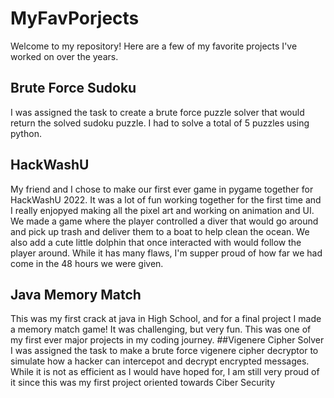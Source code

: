 # MyFavPorjects
Welcome to my repository! Here are a few of my favorite projects I've worked on over the years.
## Brute Force Sudoku
I was assigned the task to create a brute force puzzle solver that would return the solved sudoku puzzle. I had to solve a total of 5 puzzles using python.
## HackWashU
My friend and I chose to make our first ever game in pygame together for HackWashU 2022. It was a lot of fun working together for the first time and I really enjopyed making all the pixel art and working on animation and UI. We made a game where the player controlled a diver that would go around and pick up trash and deliver them to a boat to help clean the ocean. We also add a cute little dolphin that once interacted with would follow the player around. While it has many flaws, I'm supper proud of how far we had come in the 48 hours we were given.
## Java Memory Match
This was my first crack at java in High School, and for a final project I made a memory match game! It was challenging, but very fun. This was one of my first ever major projects in my coding journey.
##Vigenere Cipher Solver
I was assigned the task to make a brute force vigenere cipher decryptor to simulate how a hacker can intercepot and decrypt encrypted messages. While it is not as efficient as I would have hoped for, I am still very proud of it since this was my first project oriented towards Ciber Security
